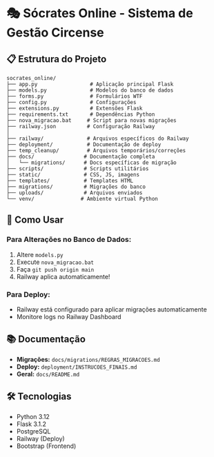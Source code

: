 # 🎭 Sócrates Online - Sistema de Gestão Circense

## 📋 Estrutura do Projeto

```
socrates_online/
├── app.py                 # Aplicação principal Flask
├── models.py              # Modelos do banco de dados
├── forms.py               # Formulários WTF
├── config.py              # Configurações
├── extensions.py          # Extensões Flask
├── requirements.txt       # Dependências Python
├── nova_migracao.bat     # Script para novas migrações
├── railway.json          # Configuração Railway
│
├── railway/              # Arquivos específicos do Railway
├── deployment/           # Documentação de deploy
├── temp_cleanup/         # Arquivos temporários/correções
├── docs/                # Documentação completa
│   └── migrations/      # Docs específicas de migração
├── scripts/             # Scripts utilitários
├── static/              # CSS, JS, imagens
├── templates/           # Templates HTML
├── migrations/          # Migrações do banco
├── uploads/             # Arquivos enviados
└── venv/               # Ambiente virtual Python
```

## 🚀 Como Usar

### Para Alterações no Banco de Dados:
1. Altere `models.py`
2. Execute `nova_migracao.bat`
3. Faça `git push origin main`
4. Railway aplica automaticamente!

### Para Deploy:
- Railway está configurado para aplicar migrações automaticamente
- Monitore logs no Railway Dashboard

## 📚 Documentação

- **Migrações:** `docs/migrations/REGRAS_MIGRACOES.md`
- **Deploy:** `deployment/INSTRUCOES_FINAIS.md`
- **Geral:** `docs/README.md`

## 🛠️ Tecnologias

- Python 3.12
- Flask 3.1.2
- PostgreSQL
- Railway (Deploy)
- Bootstrap (Frontend)

